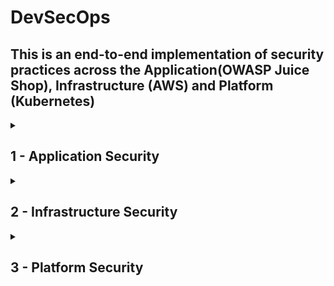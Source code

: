 # DevSecOps
## This is an end-to-end implementation of security practices across the Application(OWASP Juice Shop), Infrastructure (AWS) and Platform (Kubernetes)

<details>
<summary><h2>1 - Application Security</h2></summary>

<details>
<summary><h3>1.1 - Application Vulnerability Scanning </h3></summary>

<h3>Infra Diagram</h3>

    [Include an infrastructure diagram specific to application security]



<h3>Objective</h3>

    Integrate practices into our pipeline to check if our code exposes passwords, tokens, scans application for vulnerabilities such as SQL Injections, XSS Scripting etc

<h3>Code</h3>

         
       stages:
        - cache
        - test
        - build

    ## We use caching to speed up the build process 
    create_cache:
        image: node:18-bullseye
        stage: cache
        script:
            - yarn install
        cache:
            policy: pull-push
            key:
                files:
                    - yarn.lock
            paths:
                - node_modules/
                - yarn.lock
                - .yarn
    
    yarn_test:
        image: node:18-bullseye
        stage: test
        
        script:
            - yarn install
            - yarn test
        cache:
            policy: pull
            key:
                files:
                    - yarn.lock
            paths:
                - node_modules/
                - yarn.lock
                - .yarn
                
    
    ## This stage scans the code for sensitive information such as passwords, token
    gitleaks:
        stage: test
        image:
             name: zricethezav/gitleaks   ## Using image: zricethezav/gitleaks alone is simpler and works well if the default entrypoint of the image is suitable for your needs. 
                                            If you encounter any conflicts or need more control, specifying the entrypoint ensures that your script commands executes as intended.
             entrypoint: [""]
             
             
        ## This srcipt generates a file called gitleaks.json for visualizing vulnerabilities
        script:
            - gitleaks detect --verbose . -f json -r gitleaks.json
            
        ## This is set to true because we don't want the job to end.
        allow_failure: true
        

    ##This stage allows us to scan the code itsel for vulberabilities using SAST tools such as njsscan for cross-site scripting, SQL injection, phising attacks, DDos attack
    njsscan:
    stage: test
    image: python
    before_script:
        - pip3 install --upgrade njsscan
        ## The --exit-warning fails the build 
    script:
        - njsscan --exit-warning . --sarif -o njsscan.sarif
    allow_failure: true
    artifacts:
        when: always
        paths:
            - njsscan.sarif
        



    ##Why another SAST tool? It is because we need to use multiple tools for wider code coverage and certain tools can unearth certain vulnerabilities better than  the other
    semgrep:
        stage: test
        image: returntocorp/semgrep
        ## This basically tell to scan java code
        variables:
            SEMGREP_RULES: p/javascript
        script:
            - semgrep ci --json --output semgrep.json
        allow_failure: true
        artifacts:
            when: always
            paths:
                - semgrep.json

    
      


<h3>Findings from Gitleaks</h3>

      Finding:     password: 'bW9jLmxpYW1nQGhjaW5pbW1pay5ucmVvamI='
      Secret:      bW9jLmxpYW1nQGhjaW5pbW1pay5ucmVvamI=
      RuleID:      generic-api-key
      Entropy:     4.329240
      File:        data/static/users.yml
      Line:        88
      
      Fingerprint: c3340cda147c54325dbf3b32fc863f3402caa5da:data/static/users.yml:generic-api-key:88
      Finding:     totpSecret: IFTXE3SPOEYVURT2MRYGI52TKJ4HC3KH
        key: timo
      Secret:      IFTXE3SPOEYVURT2MRYGI52TKJ4HC3KH
      RuleID:      generic-api-key
      Entropy:     4.351410
      File:        data/static/users.yml
      Line:        150
      
      Fingerprint: c3340cda147c54325dbf3b32fc863f3402caa5da:data/static/users.yml:generic-api-key:150
      Finding:     ...e.setItem('token', 'eyJhbGciOiJIUzI1NiIsInR5cCI6IkpXVCJ9.eyJzdWIiOiIxMjM0NTY3ODkwIiwibmFtZSI6IkpvaG4gRG9lIiwiaWF0IjoxNTE...'
      Secret:      eyJhbGciOiJIUzI1NiIsInR5cCI6IkpXVCJ9.eyJzdWIiOiIxMjM0NTY3ODkwIiwibmFtZSI6IkpvaG4gRG9lIiwiaWF0IjoxNTE...
      RuleID:      jwt
      Entropy:     5.444070
      File:        frontend/src/app/app.guard.spec.ts
      Line:        40
      
      Fingerprint: c3340cda147c54325dbf3b32fc863f3402caa5da:frontend/src/app/app.guard.spec.ts:jwt:40
      Finding:     ...e.setItem('token', 'eyJhbGciOiJIUzI1NiIsInR5cCI6IkpXVCJ9.eyJkYXRhIjp7Imxhc3RMb2dpbklwIjoiMS4yLjMuNCJ9fQ.RAkmdqwNypuOxv3S...'
      Secret:      eyJhbGciOiJIUzI1NiIsInR5cCI6IkpXVCJ9.eyJkYXRhIjp7Imxhc3RMb2dpbklwIjoiMS4yLjMuNCJ9fQ.RAkmdqwNypuOxv3S...
      RuleID:      jwt
      Entropy:     5.494293
      File:        frontend/src/app/last-login-ip/last-login-ip.component.spec.ts
      Line:        50
      
### Finding 1: Generic API Key Exposure

This finding indicates that an API key is hardcoded in the data/static/users.yml file. The high entropy value suggests that the string is not random text, but likely sensitive information such as a password or an API key. Hardcoding secrets in the source code is a major security risk as it can easily be extracted by anyone with access to the codebase

<h3>Remediation</h3>

Remove the hardcoded API key from the source code.
Use environment variables or secret management tools like AWS Secrets Manager or HashiCorp Vault to manage and access sensitive information securely.

### Finding 2: JWT Token Exposure

A JSON Web Token (JWT) is exposed in the frontend/src/app/app.guard.spec.ts file. JWT tokens are used for authentication and can contain sensitive information. Exposure of JWT tokens can allow attackers to impersonate users or gain unauthorized access to the system.

<h3>Remediation</h3>

Remove the hardcoded JWT token from the source code.
Implement secure storage practices for tokens and ensure they are transmitted securely over the network (e.g., using HTTPS).

### Conclusion

The findings from the Gitleaks scan highlight critical security vulnerabilities related to hardcoded secrets and tokens in the application code. To enhance the security posture of the application, it is essential to remove these hardcoded secrets and implement secure storage and management practices.

</details>    




<details>
<summary><h3>1.2 - Vulnerability Management and Remediation  </h3></summary>
  
<h3>Infra Diagram</h3>

    [Include an infrastructure diagram specific to application security]



<h3>Objective</h3>

    Generate detailed reports highlighting vulnerabilities or security issues found and 
    resolve the security vulnerabilities found during the DevSecOps process to improve the application's security posture.

<h3>Code</h3>

         
       stages:
      - cache
      - test
      - build
      
    
    create_cache:
      image: node:18-bullseye
      stage: cache
      script:
        - yarn install
      cache:
        key:
          files:
            - yarn.lock
        paths:
          - node_modules/
          - yarn.lock
          - .yarn
        policy: pull-push
        
    
    yarn_test:
      image: node:18-bullseye
      stage: test
      script:
        - yarn install
        - yarn test
      cache:
        key:
          files:
            - yarn.lock
        paths:
          - node_modules/
          - yarn.lock
          - .yarn
        policy: pull

    
    gitleaks:
      stage: test
      image:
        name: zricethezav/gitleaks
        entrypoint: [""]
      script:
        - gitleaks detect --verbose --source . -f json -r gitleaks.json
      allow_failure: true
      artifacts:
        when: always
        paths:
          - gitleaks.json
          
    
    njsscan:
      stage: test
      image: python
      before_script:
        - pip3 install --upgrade njsscan
      script:
        - njsscan --exit-warning . --sarif -o njsscan.sarif
      allow_failure: true
      artifacts:
        when: always
        paths:
          - njsscan.sarif
          
    
    semgrep:
      stage: test
      image: returntocorp/semgrep
      variables:
        SEMGREP_RULES: p/javascript
      script:
        - semgrep ci --json --output semgrep.json
      allow_failure: true
      artifacts:
        when: always
        paths:
          - semgrep.json

          
    ## We use Defectdojo to upload our findings from Gitleaks, Semgrep and Njsscan
    upload_reports:
      stage: test
      image: python
      needs: ["gitleaks", "njsscan", "semgrep"]
      when: always
      before_script:
        - pip3 install requests
      script:
        - python3 upload-reports.py gitleaks.json
        - python3 upload-reports.py njsscan.sarif
        - python3 upload-reports.py semgrep.json

        
    
    build_image:
      stage: build
      image: docker:24
      services:
        - docker:24-dind
      variables:
        DOCKER_PASS: $DOCKER_PASS
        DOCKER_USER: $DOCKER_USER
      before_script:
        - echo $DOCKER_PASS | docker login -u $DOCKER_USER --password-stdin
      script:
        - docker build -t $IMAGE_NAME:$IMAGE_TAG .
        - docker push $IMAGE_NAME:$IMAGE_TAG

    
<h3>Python code to automate report feeding to Defectdojo</h3>
  import requests
    import sys
    
    file_name = sys.argv[1]
    scan_type = ''
    
    if file_name == 'gitleaks.json':
        scan_type = 'Gitleaks Scan'
    elif file_name == 'njsscan.sarif':
        scan_type = 'SARIF'
    elif file_name == 'semgrep.json':
        scan_type = 'Semgrep JSON Report'
    
    
    headers = {
        'Authorization': 'Token e71f520d6cb842d4465dab1b1d9b97e04d7a231f'
    }
    
    url = 'https://demo.defectdojo.org/api/v2/import-scan/'
    
    data = {
        'active': True,
        'verified': True,
        'scan_type': scan_type,
        'minimum_severity': 'Low',
        'engagement': 19
    }
    
    files = {
        'file': open(file_name, 'rb')
    }
    
    response = requests.post(url, headers=headers, data=data, files=files)
    
    if response.status_code == 201:
        print('Scan results imported successfully')
    else:
        print(f'Failed to import scan results: {response.content}')





<h3>Findings</h3>

      
![Screenshot (121)](https://github.com/user-attachments/assets/ab57f95a-cb80-4f53-a4d5-cfc16dd3eadc)


![Screenshot (122)](https://github.com/user-attachments/assets/2cc3cc54-fbed-441f-be10-55977ff4417d)



### Responsibilities 
After these vulnerabilities are detected, it's the job of the developer (since it's the code written by them) to remediate the issue.    
      
### Finding 1:  SQL Injection

This finding by Semgrep report suggests that this is a High severity issue leading to SQL Injection. This vulnerability occurs when an attacker can manipulate the input fields to inject malicious SQL code, which can be executed by the database.

Example: A hacker can steal or manipulate data inside a database.


### Remediation

#### Before code fix

Directly inserting user input into SQL statements without using parameterized queries leaves the code open to injection vulnerabilities.

```
const injectionChars = /"|'|;|and|or|;|#/i;

module.exports = function searchProducts () {
  return (req: Request, res: Response, next: NextFunction) => {
    let criteria: any = req.query.q === 'undefined' ? '' : req.query.q ?? ''
    criteria = (criteria.length <= 200) ? criteria : criteria.substring(0, 200)
    if (criteria.match(injectionChars)) {
      res.status(400).send()
      return
    }
    models.sequelize.query("SELECT * FROM Products WHERE ((name LIKE '%"+criteria+"%' OR description LIKE '%"+criteria+"%') AND deletedAt IS NULL) ORDER BY name")
      .then(([products]: any) => {
        const dataString = JSON.stringify(products)
        for (let i = 0; i < products.length; i++) {
          products[i].name = req.__(products[i].name)
          products[i].description = req.__(products[i].description)
        }
        res.json(utils.queryResultToJson(products))
      }).catch((error: ErrorWithParent) => {
        next(error.parent)
      })
  }
}

```

#### After code fix

The updated query now uses a named parameter ":searchQuery". By using parameterized queries, the code effectively protects against SQL injection

```
const injectionChars = /"|'|;|and|or|;|#/i;

module.exports = function searchProducts () {
  return (req: Request, res: Response, next: NextFunction) => {
    let criteria: any = req.query.q === 'undefined' ? '' : req.query.q ?? ''
    criteria = (criteria.length <= 200) ? criteria : criteria.substring(0, 200)
    if (criteria.match(injectionChars)) {
      res.status(400).send()
      return
    }
    models.sequelize.query("SELECT * FROM Products WHERE ((name LIKE :searchQuery OR description LIKE :searchQuery) AND deletedAt IS NULL) ORDER BY name", {
      replacements: { searchQuery: '%' + criteria + '%' },
      type: models.Sequelize.QueryTypes.SELECT
    })
      .then(([products]: any) => {
        const dataString = JSON.stringify(products)
        for (let i = 0; i < products.length; i++) {
          products[i].name = req.__(products[i].name)
          products[i].description = req.__(products[i].description)
        }
        res.json(utils.queryResultToJson(products))
      }).catch((error: ErrorWithParent) => {
        next(error.parent)
      })
  }
}

```



### Finding 2 : Weak Hash

![Screenshot (119)](https://github.com/user-attachments/assets/3a238e7c-4c32-4454-8b95-9737eabfad1a)

The algorithm has known flaws that can be exploited by attackers to break the encryption and gain unauthorized access to sensitive data.


### Remediation

#### Before code fix

The code uses MD5 algorithm which is vulnerable to collision attacks, where two different inputs produce the same hash output. This weakness can be exploited to forge digital signatures and certificates.

```
grunt.registerTask('checksum', 'Create .md5 checksum files', function () {
    const fs = require('fs')
    const crypto = require('crypto')
    fs.readdirSync('dist/').forEach(file => {
      const buffer = fs.readFileSync('dist/' + file)
      const md5 = crypto.createHash('md5')
      md5.update(buffer)
      const md5Hash = md5.digest('hex')
      const md5FileName = 'dist/' + file + '.md5'
      grunt.file.write(md5FileName, md5Hash)
      grunt.log.write(`Checksum ${md5Hash} written to file ${md5FileName}.`).verbose.write('...').ok()
      grunt.log.writeln()
    })
  })

```
#### After code fix

We have replaced MD5 with a stronger algorithm SHA256

```
grunt.registerTask('checksum', 'Create .sha256 checksum files', function () {
    const fs = require('fs')
    const crypto = require('crypto')
    fs.readdirSync('dist/').forEach(file => {
      const buffer = fs.readFileSync('dist/' + file)
      const sha256 = crypto.createHash('sha256')
      sha256.update(buffer)
      const sha256Hash = sha256.digest('hex')
      const sha256FileName = 'dist/' + file + '.sha256'
      grunt.file.write(sha256FileName, sha256Hash)
      grunt.log.write(`Checksum ${sha256Hash} written to file ${sha256FileName}.`).verbose.write('...').ok()
      grunt.log.writeln()
    })
  })

```




</details>


<details>
<summary><h3>1.3 - Vulnerability Scanning for Application Dependencies   </h3></summary>
  
<h3>Infra Diagram</h3>

    [Include an infrastructure diagram specific to application security]



<h3>Objective</h3>

    Scan for vulnerabilities in application dependencies

<h3>Code</h3>

         
          retire:
          stage: test
          image: node:18-bullseye
          cache:
            key:
              files:
                - yarn.lock
            paths:
              - node_modules/
              - yarn.lock
              - .yarn
            policy: pull
          before_script:
            - npm install -g retire
          script:
            - retire --path . --outputformat json --outputpath retire.json
          allow_failure: true
          artifacts:
            when: always
            paths:
              - retire.json

    
    


<h3>Findings</h3>

![Screenshot (144)](https://github.com/user-attachments/assets/69f2c102-e0b3-4f7d-94cf-25e0f67f17b4)

      
      
### Finding 1: CWE 1035

"Protection Mechanism Failure: Incorrect Calculation of Buffer Size". This issue occurs when software incorrectly calculates the size of a buffer, leading to potential vulnerabilities such as buffer overflows, which can be exploited by attackers to execute arbitrary code or cause a denial of service.e

<h3>Remediation</h3>

The report says that from version 1.3.2 to 1.12.1 are vulnerable to the attack. So Update the version of the depedencies.


</details>


<details>
<summary><h3>1.4 - Build a CD Pipeline   </h3></summary>
  
<h3>Infra Diagram</h3>

    [Include an infrastructure diagram specific to application security]



<h3>Objective</h3>

    Build cd pipeline to deploy our application to EC2 instance using gitlab self managed runners

<h3>Code</h3>

         
          build_image:
          stage: build
          image: docker:24
          services:
            - docker:24-dind
          before_script:
            - apk --no-cache add curl python3 py3-pip
            - pip3 install --no-cache-dir awscli
            - aws ecr get-login-password | docker login --username AWS --password-stdin $AWS_ACCOUNT_ID.dkr.ecr.$AWS_DEFAULT_REGION.amazonaws.com
          script:
            - docker build -t $IMAGE_NAME:$CI_COMMIT_SHA -t $IMAGE_NAME:latest .
            - docker push $IMAGE_NAME:$CI_COMMIT_SHA
            - docker push $IMAGE_NAME:latest
        
        deploy_image:
          stage: deploy
          image: debian:bullseye-slim
          before_script:
            - apt update -y && apt install openssh-client -y
            - eval $(ssh-agent -s)
            - chmod 400 "$SSH_PRIVATE_KEY"
            - ssh-add "$SSH_PRIVATE_KEY"
            - mkdir -p ~/.ssh
            - chmod 700 ~/.ssh
          script:
            - ssh -o StrictHostKeyChecking=no $SERVER_USER@$SERVER_IP "docker pull $IMAGE_NAME:latest"
            - ssh -o StrictHostKeyChecking=no $SERVER_USER@$SERVER_IP "docker stop juice-shop || true && docker rm juice-shop || true"
            - ssh -o StrictHostKeyChecking=no $SERVER_USER@$SERVER_IP "docker run -d --name juice-shop -p 3000:3000 $IMAGE_NAME:latest"

    


</details>

<details>
<summary><h3>1.5 - Image Scanning - Build Secure Docker Images    </h3></summary>
  
<h3>Infra Diagram</h3>

    [Include an infrastructure diagram specific to application security]



<h3>Objective</h3>

    Integrate GitLeaks into our pipeline to check if our code exposes passwords, tokens and any other credentials

<h3>Code</h3>

         
       stages:
        - cache
        - test
        - build

    ## We use caching to speed up the build process 
    create_cache:
        image: node:18-bullseye
        stage: cache
        script:
            - yarn install
        cache:
            policy: pull-push
            key:
                files:
                    - yarn.lock
            paths:
                - node_modules/
                - yarn.lock
                - .yarn
    
    yarn_test:
        image: node:18-bullseye
        stage: test
        
        script:
            - yarn install
            - yarn test
        cache:
            policy: pull
            key:
                files:
                    - yarn.lock
            paths:
                - node_modules/
                - yarn.lock
                - .yarn
                
    
    ## This stage scans the code for sensitive information such as passwords, token
    gitleaks:
        stage: test
        image:
             name: zricethezav/gitleaks   ## Using image: zricethezav/gitleaks alone is simpler and works well if the default entrypoint of the image is suitable for your needs. 
                                            If you encounter any conflicts or need more control, specifying the entrypoint ensures that your script commands executes as intended.
             entrypoint: [""]
             
             
        ## This srcipt generates a file called gitleaks.json for visualizing vulnerabilities
        script:
            - gitleaks detect --verbose . -f json -r gitleaks.json
            
        ## This is set to true because we don't want the job to end.
        allow_failure: true
    
      




<h3>Findings</h3>

      Finding:     password: 'bW9jLmxpYW1nQGhjaW5pbW1pay5ucmVvamI='
      Secret:      bW9jLmxpYW1nQGhjaW5pbW1pay5ucmVvamI=
      RuleID:      generic-api-key
      Entropy:     4.329240
      File:        data/static/users.yml
      Line:        88
      
      Fingerprint: c3340cda147c54325dbf3b32fc863f3402caa5da:data/static/users.yml:generic-api-key:88
      Finding:     totpSecret: IFTXE3SPOEYVURT2MRYGI52TKJ4HC3KH
        key: timo
      Secret:      IFTXE3SPOEYVURT2MRYGI52TKJ4HC3KH
      RuleID:      generic-api-key
      Entropy:     4.351410
      File:        data/static/users.yml
      Line:        150
      
      Fingerprint: c3340cda147c54325dbf3b32fc863f3402caa5da:data/static/users.yml:generic-api-key:150
      Finding:     ...e.setItem('token', 'eyJhbGciOiJIUzI1NiIsInR5cCI6IkpXVCJ9.eyJzdWIiOiIxMjM0NTY3ODkwIiwibmFtZSI6IkpvaG4gRG9lIiwiaWF0IjoxNTE...'
      Secret:      eyJhbGciOiJIUzI1NiIsInR5cCI6IkpXVCJ9.eyJzdWIiOiIxMjM0NTY3ODkwIiwibmFtZSI6IkpvaG4gRG9lIiwiaWF0IjoxNTE...
      RuleID:      jwt
      Entropy:     5.444070
      File:        frontend/src/app/app.guard.spec.ts
      Line:        40
      
      Fingerprint: c3340cda147c54325dbf3b32fc863f3402caa5da:frontend/src/app/app.guard.spec.ts:jwt:40
      Finding:     ...e.setItem('token', 'eyJhbGciOiJIUzI1NiIsInR5cCI6IkpXVCJ9.eyJkYXRhIjp7Imxhc3RMb2dpbklwIjoiMS4yLjMuNCJ9fQ.RAkmdqwNypuOxv3S...'
      Secret:      eyJhbGciOiJIUzI1NiIsInR5cCI6IkpXVCJ9.eyJkYXRhIjp7Imxhc3RMb2dpbklwIjoiMS4yLjMuNCJ9fQ.RAkmdqwNypuOxv3S...
      RuleID:      jwt
      Entropy:     5.494293
      File:        frontend/src/app/last-login-ip/last-login-ip.component.spec.ts
      Line:        50
      
### Finding 1: Generic API Key Exposure

This finding indicates that an API key is hardcoded in the data/static/users.yml file. The high entropy value suggests that the string is not random text, but likely sensitive information such as a password or an API key. Hardcoding secrets in the source code is a major security risk as it can easily be extracted by anyone with access to the codebase

<h3>Remediation</h3>

Remove the hardcoded API key from the source code.
Use environment variables or secret management tools like AWS Secrets Manager or HashiCorp Vault to manage and access sensitive information securely.

### Finding 2: JWT Token Exposure

A JSON Web Token (JWT) is exposed in the frontend/src/app/app.guard.spec.ts file. JWT tokens are used for authentication and can contain sensitive information. Exposure of JWT tokens can allow attackers to impersonate users or gain unauthorized access to the system.

<h3>Remediation</h3>

Remove the hardcoded JWT token from the source code.
Implement secure storage practices for tokens and ensure they are transmitted securely over the network (e.g., using HTTPS).

### Conclusion

The findings from the Gitleaks scan highlight critical security vulnerabilities related to hardcoded secrets and tokens in the application code. To enhance the security posture of the application, it is essential to remove these hardcoded secrets and implement secure storage and management practices.

</details>

</details>



<details>
<summary><h2>2 - Infrastructure Security</h2></summary>

(Add Infrastructure Security content here)
</details>
<details>
    
<summary><h2>3 - Platform Security</h2></summary>

(Add Platform Security content here)
</details>





